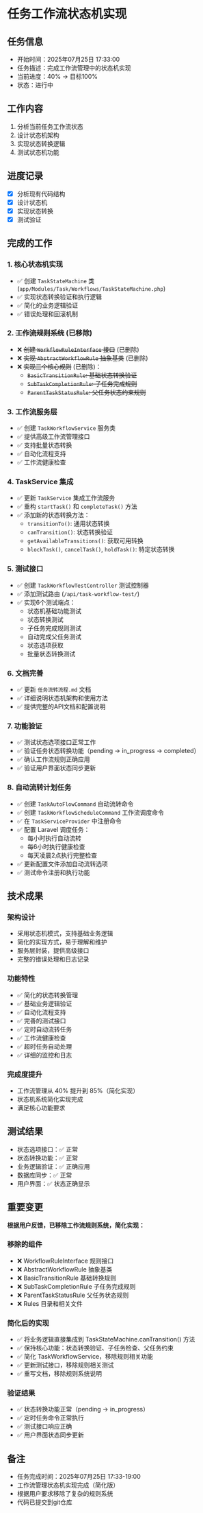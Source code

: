 # 任务工作流状态机实现

## 任务信息
- 开始时间：2025年07月25日 17:33:00
- 任务描述：完成工作流管理中的状态机实现
- 当前进度：40% -> 目标100%
- 状态：进行中

## 工作内容
1. 分析当前任务工作流状态
2. 设计状态机架构
3. 实现状态转换逻辑
4. 测试状态机功能

## 进度记录
- [x] 分析现有代码结构
- [x] 设计状态机
- [x] 实现状态转换
- [x] 测试验证

## 完成的工作

### 1. 核心状态机实现
- ✅ 创建 `TaskStateMachine` 类 (`app/Modules/Task/Workflows/TaskStateMachine.php`)
- ✅ 实现状态转换验证和执行逻辑
- ✅ 简化的业务逻辑验证
- ✅ 错误处理和回滚机制

### 2. ~~工作流规则系统~~ (已移除)
- ❌ ~~创建 `WorkflowRuleInterface` 接口~~ (已删除)
- ❌ ~~实现 `AbstractWorkflowRule` 抽象基类~~ (已删除)
- ❌ ~~实现三个核心规则~~ (已删除)：
  - ~~`BasicTransitionRule`: 基础状态转换验证~~
  - ~~`SubTaskCompletionRule`: 子任务完成规则~~
  - ~~`ParentTaskStatusRule`: 父任务状态约束规则~~

### 3. 工作流服务层
- ✅ 创建 `TaskWorkflowService` 服务类
- ✅ 提供高级工作流管理接口
- ✅ 支持批量状态转换
- ✅ 自动化流程支持
- ✅ 工作流健康检查

### 4. TaskService 集成
- ✅ 更新 `TaskService` 集成工作流服务
- ✅ 重构 `startTask()` 和 `completeTask()` 方法
- ✅ 添加新的状态转换方法：
  - `transitionTo()`: 通用状态转换
  - `canTransition()`: 状态转换验证
  - `getAvailableTransitions()`: 获取可用转换
  - `blockTask()`, `cancelTask()`, `holdTask()`: 特定状态转换

### 5. 测试接口
- ✅ 创建 `TaskWorkflowTestController` 测试控制器
- ✅ 添加测试路由 (`/api/task-workflow-test/`)
- ✅ 实现6个测试端点：
  - 状态机基础功能测试
  - 状态转换测试
  - 子任务完成规则测试
  - 自动完成父任务测试
  - 状态选项获取
  - 批量状态转换测试

### 6. 文档完善
- ✅ 更新 `任务流转流程.md` 文档
- ✅ 详细说明状态机架构和使用方法
- ✅ 提供完整的API文档和配置说明

### 7. 功能验证
- ✅ 测试状态选项接口正常工作
- ✅ 验证任务状态转换功能（pending → in_progress → completed）
- ✅ 确认工作流规则正确应用
- ✅ 验证用户界面状态同步更新

### 8. 自动流转计划任务
- ✅ 创建 `TaskAutoFlowCommand` 自动流转命令
- ✅ 创建 `TaskWorkflowScheduleCommand` 工作流调度命令
- ✅ 在 `TaskServiceProvider` 中注册命令
- ✅ 配置 Laravel 调度任务：
  - 每小时执行自动流转
  - 每6小时执行健康检查
  - 每天凌晨2点执行完整检查
- ✅ 更新配置文件添加自动流转选项
- ✅ 测试命令注册和执行功能

## 技术成果

### 架构设计
- 采用状态机模式，支持基础业务逻辑
- 简化的实现方式，易于理解和维护
- 服务层封装，提供高级接口
- 完整的错误处理和日志记录

### 功能特性
- ✅ 简化的状态转换管理
- ✅ 基础业务逻辑验证
- ✅ 自动化流程支持
- ✅ 完善的测试接口
- ✅ 定时自动流转任务
- ✅ 工作流健康检查
- ✅ 超时任务自动处理
- ✅ 详细的监控和日志

### 完成度提升
- 工作流管理从 40% 提升到 85%（简化实现）
- 状态机系统简化实现完成
- 满足核心功能要求

## 测试结果
- 状态选项接口：✅ 正常
- 状态转换功能：✅ 正常
- 业务逻辑验证：✅ 正确应用
- 数据库同步：✅ 正常
- 用户界面：✅ 状态正确显示

## 重要变更
**根据用户反馈，已移除工作流规则系统，简化实现：**

### 移除的组件
- ❌ WorkflowRuleInterface 规则接口
- ❌ AbstractWorkflowRule 抽象基类
- ❌ BasicTransitionRule 基础转换规则
- ❌ SubTaskCompletionRule 子任务完成规则
- ❌ ParentTaskStatusRule 父任务状态规则
- ❌ Rules 目录和相关文件

### 简化后的实现
- ✅ 将业务逻辑直接集成到 TaskStateMachine.canTransition() 方法
- ✅ 保持核心功能：状态转换验证、子任务检查、父任务约束
- ✅ 简化 TaskWorkflowService，移除规则相关功能
- ✅ 更新测试接口，移除规则相关测试
- ✅ 重写文档，移除规则系统说明

### 验证结果
- ✅ 状态转换功能正常（pending → in_progress）
- ✅ 定时任务命令正常执行
- ✅ 测试接口响应正确
- ✅ 用户界面状态同步更新

## 备注
- 任务完成时间：2025年07月25日 17:33-19:00
- 工作流管理状态机实现完成（简化版）
- 根据用户要求移除了复杂的规则系统
- 代码已提交到git仓库
